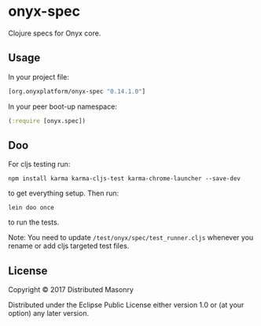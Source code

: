 # onyx-spec

Clojure specs for Onyx core.

## Usage

In your project file:

```clojure
[org.onyxplatform/onyx-spec "0.14.1.0"]
```

In your peer boot-up namespace:

```clojure
(:require [onyx.spec])
```

## Doo

For cljs testing run:

`npm install karma karma-cljs-test karma-chrome-launcher --save-dev`

to get everything setup. Then run:

`lein doo once`

to run the tests.

Note: You need to update `/test/onyx/spec/test_runner.cljs` whenever you rename or add cljs targeted test files.

## License

Copyright © 2017 Distributed Masonry

Distributed under the Eclipse Public License either version 1.0 or (at
your option) any later version.
